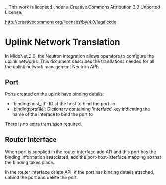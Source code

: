 ..
This work is licensed under a Creative Commons Attribution 3.0 Unported
License.

http://creativecommons.org/licenses/by/4.0/legalcode


# Uplink Network Translation

In MidoNet 2.0, the Neutron integration allows operators to configure the
uplink networks.  This document describes the translations needed for all the
uplink network management Neutron APIs.


## Port

Ports created on the uplink have binding details:

 * 'binding:host_id': ID of the host to bind the port on
 * 'binding:profile': Dictionary containing 'interface' key indicating the name
                      of the interace to bind the port to

There is no extra translation required.


## Router Interface

When port is supplied in the router interface add API and this port has the
binding information associated, add the port-host-interface mapping so that the
binding takes place.

In the router interface delete API, if the port has binding details attached,
unbind the port and delete the port.
